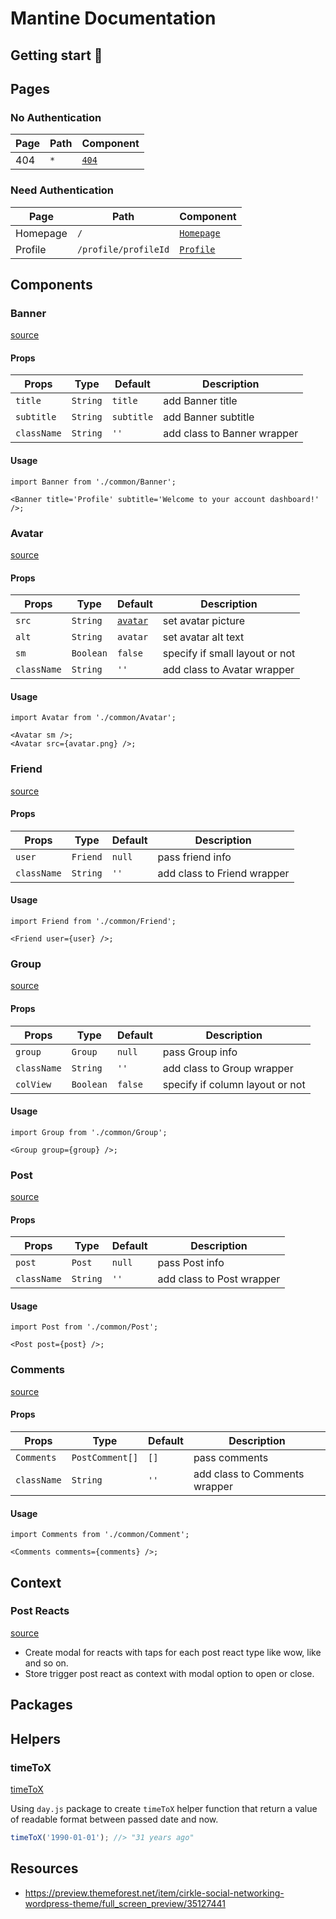 # Mantine Documentation

## Getting start 🚀

## Pages

### No Authentication

| Page | Path | Component                         |
| ---- | ---- | --------------------------------- |
| 404  | `*`  | [`404`](src/pages/public/404.tsx) |

### Need Authentication

| Page     | Path                 | Component                                 |
| -------- | -------------------- | ----------------------------------------- |
| Homepage | `/`                  | [`Homepage`](src/pages/auth/Homepage.tsx) |
| Profile  | `/profile/profileId` | [`Profile`](src/pages/auth/Profile.tsx)   |

## Components

### Banner

[source](src/common/Banner.tsx)

#### Props

| Props       | Type     | Default    | Description                 |
| ----------- | -------- | ---------- | --------------------------- |
| `title`     | `String` | `title`    | add Banner title            |
| `subtitle`  | `String` | `subtitle` | add Banner subtitle         |
| `className` | `String` | `''`       | add class to Banner wrapper |

#### Usage

```tsx
import Banner from './common/Banner';

<Banner title='Profile' subtitle='Welcome to your account dashboard!' />;
```

### Avatar

[source](src/common/Avatar.tsx)

#### Props

| Props       | Type      | Default                                          | Description                    |
| ----------- | --------- | ------------------------------------------------ | ------------------------------ |
| `src`       | `String`  | [`avatar`](src/assets/images/default/avatar.png) | set avatar picture             |
| `alt`       | `String`  | `avatar`                                         | set avatar alt text            |
| `sm`        | `Boolean` | `false`                                          | specify if small layout or not |
| `className` | `String`  | `''`                                             | add class to Avatar wrapper    |

#### Usage

```tsx
import Avatar from './common/Avatar';

<Avatar sm />;
<Avatar src={avatar.png} />;
```

### Friend

[source](src/common/Friend.tsx)

#### Props

| Props       | Type     | Default | Description                 |
| ----------- | -------- | ------- | --------------------------- |
| `user`      | `Friend` | `null`  | pass friend info            |
| `className` | `String` | `''`    | add class to Friend wrapper |

#### Usage

```tsx
import Friend from './common/Friend';

<Friend user={user} />;
```

### Group

[source](src/common/Group.tsx)

#### Props

| Props       | Type      | Default | Description                     |
| ----------- | --------- | ------- | ------------------------------- |
| `group`     | `Group`   | `null`  | pass Group info                 |
| `className` | `String`  | `''`    | add class to Group wrapper      |
| `colView`   | `Boolean` | `false` | specify if column layout or not |

#### Usage

```tsx
import Group from './common/Group';

<Group group={group} />;
```

### Post

[source](src/common/Post.tsx)

#### Props

| Props       | Type     | Default | Description               |
| ----------- | -------- | ------- | ------------------------- |
| `post`      | `Post`   | `null`  | pass Post info            |
| `className` | `String` | `''`    | add class to Post wrapper |

#### Usage

```tsx
import Post from './common/Post';

<Post post={post} />;
```

### Comments

[source](src/common/Comment.tsx)

#### Props

| Props       | Type            | Default | Description                   |
| ----------- | --------------- | ------- | ----------------------------- |
| `Comments`  | `PostComment[]` | `[]`    | pass comments                 |
| `className` | `String`        | `''`    | add class to Comments wrapper |

#### Usage

```tsx
import Comments from './common/Comment';

<Comments comments={comments} />;
```

## Context

### Post Reacts

[source](src/context/Reacts.tsx)

- Create modal for reacts with taps for each post react type like wow, like and so on.
- Store trigger post react as context with modal option to open or close.

## Packages

## Helpers

### timeToX

[timeToX](src/helpers/dayjs.ts)

Using `day.js` package to create `timeToX` helper function that return a value of readable format between passed date and now.

```ts
timeToX('1990-01-01'); //> "31 years ago"
```

## Resources

- <https://preview.themeforest.net/item/cirkle-social-networking-wordpress-theme/full_screen_preview/35127441>

